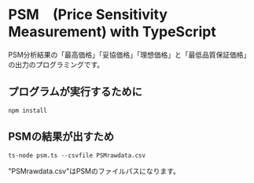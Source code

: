 # PSM　(Price Sensitivity Measurement) with TypeScript
PSM分析結果の「最高価格」「妥協価格」「理想価格」と「最低品質保証価格」の出力のプログラミングです。

## プログラムが実行するために
```
npm install
```

## PSMの結果が出すため
```
ts-node psm.ts --csvfile PSMrawdata.csv
```
"PSMrawdata.csv"はPSMのファイルパスになります。
